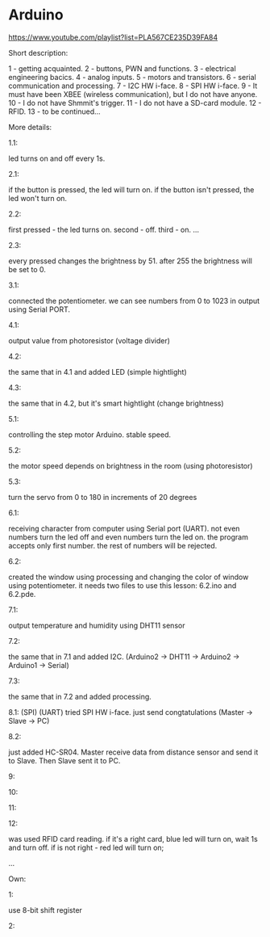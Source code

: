 # Arduino

https://www.youtube.com/playlist?list=PLA567CE235D39FA84


Short description:

1 - getting acquainted.
2 - buttons, PWN and functions.
3 - electrical engineering bacics.
4 - analog inputs.
5 - motors and transistors.
6 - serial communication and processing.
7 - I2C HW i-face.
8 - SPI HW i-face.
9 - It must have been XBEE (wireless communication), but I do not have anyone.
10 - I do not have Shmmit's trigger.
11 - I do not have a SD-card module.
12 - RFID.
13 - to be continued...


More details:


1.1:

led turns on and off every 1s.


2.1:

if the button is pressed, the led will turn on.
if the button isn't pressed, the led won't turn on.

2.2:

first pressed - the led turns on.
second - off.
third - on.
...

2.3:

every pressed changes the brightness by 51. after 255 the brightness will be set to 0.



3.1:

connected the potentiometer. we can see numbers from 0 to 1023 in output using Serial PORT.



4.1:

output value from photoresistor (voltage divider) 

4.2: 

the same that in 4.1 and added LED (simple hightlight)

4.3:

the same that in 4.2, but it's smart hightlight (change brightness)


5.1:

controlling the step motor Arduino. stable speed.

5.2:

the motor speed depends on brightness in the room (using photoresistor)

5.3: 

turn the servo from 0 to 180 in increments of 20 degrees


6.1:

receiving character from computer using Serial port (UART). 
not even numbers turn the led off and even numbers turn the led on.
the program accepts only first number. the rest of numbers will be rejected.

6.2:

created the window using processing and changing the color of window using potentiometer.
it needs two files to use this lesson: 6.2.ino and 6.2.pde.


7.1:

output temperature and humidity using DHT11 sensor

7.2:

the same that in 7.1 and added I2C. (Arduino2 -> DHT11 -> Arduino2 -> Arduino1 -> Serial)

7.3:

the same that in 7.2 and added processing.


8.1:
													  (SPI)   (UART)
tried SPI HW i-face. just send congtatulations (Master -> Slave -> PC)

8.2:

just added HC-SR04. Master receive data from distance sensor and send it to Slave. Then Slave sent it to PC.


9:

10:

11:

12:

was used RFID card reading. if it's a right card, blue led will turn on, wait 1s and turn off. if is not right - red led will turn on; 


...







Own:

1:

use 8-bit shift register

2: